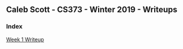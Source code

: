 ## Caleb Scott - CS373 - Winter 2019 - Writeups

### Index

[Week 1 Writeup](Week1/Week1Writeup.md)
